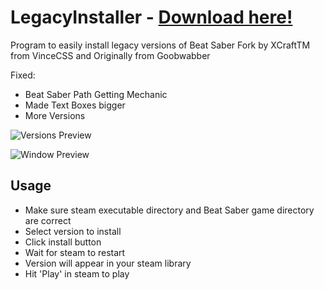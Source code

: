 # LegacyInstaller - [Download here!](https://github.com/XCraftTM/LegacyInstaller/releases/latest)
Program to easily install legacy versions of Beat Saber
Fork by XCraftTM from VinceCSS and Originally from Goobwabber

Fixed:
- Beat Saber Path Getting Mechanic
- Made Text Boxes bigger
- More Versions

![Versions Preview](https://user-images.githubusercontent.com/37681398/157582172-1821fa4b-0460-4178-8d7f-d1f8e7c556a0.png)

![Window Preview](https://user-images.githubusercontent.com/72396660/162488109-875b5501-cfa7-4cb2-a5bf-4683db0b2288.png)


## Usage
- Make sure steam executable directory and Beat Saber game directory are correct
- Select version to install
- Click install button
- Wait for steam to restart
- Version will appear in your steam library
- Hit 'Play' in steam to play
